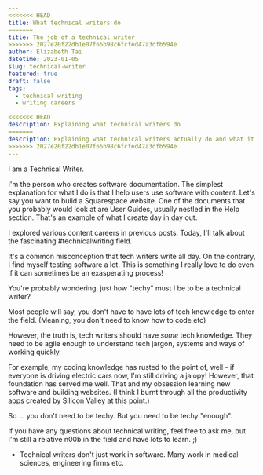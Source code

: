 ```yaml
---
<<<<<<< HEAD
title: What technical writers do
=======
title: The job of a technical writer
>>>>>>> 2027e20f22db1e07f65b98c6fcfed47a3dfb594e
author: Elizabeth Tai
datetime: 2023-01-05
slug: technical-writer
featured: true
draft: false
tags:
  - technical writing
  - writing careers

<<<<<<< HEAD
description: Explaining what technical writers do
=======
description: Explaining what technical writers actually do and what it takes to be one.
>>>>>>> 2027e20f22db1e07f65b98c6fcfed47a3dfb594e
---
```


I am a Technical Writer.

I'm the person who creates software documentation. The simplest explanation for what I do is that I help users use software with content. Let's say you want to build a Squarespace website. One of the documents that you probably would look at are User Guides, usually nestled in the Help section. That's an example of what I create day in day out.

I explored various content careers in previous posts. Today, I'll talk about the fascinating #technicalwriting field.

It's a common misconception that tech writers write all day. On the contrary, I find myself testing software a lot. This is something I really love to do even if it can sometimes be an exasperating process!

You're probably wondering, just how "techy" must I be to be a technical writer?

Most people will say, you don't have to have lots of tech knowledge to enter the field. (Meaning, you don't need to know how to code etc)

However, the truth is, tech writers should have _some_ tech knowledge. They need to be agile enough to understand tech jargon, systems and ways of working quickly.

For example, my coding knowledge has rusted to the point of, well - if everyone is driving electric cars now, I'm still driving a jalopy! However, that foundation has served me well. That and my obsession learning new software and building websites. (I think I burnt through all the productivity apps created by Silicon Valley at this point.)

So ... you don't need to be techy. But you need to be techy "enough".

If you have any questions about technical writing, feel free to ask me, but I'm still a relative n00b in the field and have lots to learn. ;)

- Technical writers don't just work in software. Many work in medical sciences, engineering firms etc.
